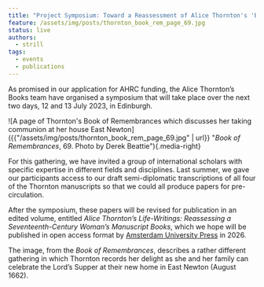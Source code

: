 ```yaml
---
title: "Project Symposium: Toward a Reassessment of Alice Thornton's 'Books'"
feature: /assets/img/posts/thornton_book_rem_page_69.jpg
status: live
authors:
  - strill
tags:
  - events
  - publications
---
```


As promised in our application for AHRC funding, the Alice Thornton’s Books team have organised a symposium that will take place over the next two days, 12 and 13 July 2023, in Edinburgh. 

![A page of Thornton's Book of Remembrances which discusses her taking communion at her house East Newton]({{"/assets/img/posts/thornton_book_rem_page_69.jpg" | url}} "*Book of Remembrances*, 69. Photo by Derek Beattie"){.media-right}

For this gathering, we have invited a group of international scholars with specific expertise in different fields and disciplines. Last summer, we gave our participants access to our draft semi-diplomatic transcriptions of all four of the Thornton manuscripts so that we could all produce papers for pre-circulation. 

After the symposium, these papers will be revised for publication in an edited volume, entitled *Alice Thornton’s Life-Writings: Reassessing a Seventeenth-Century Woman’s Manuscript Books*, which we hope will be published in open access format by [Amsterdam University Press](https://www.aup.nl/en/series/gendering-the-late-medieval-and-early-modern-world) in 2026.

The image, from the *Book of Remembrances*, describes a rather different gathering in which Thornton records her delight as she and her family can celebrate the Lord’s Supper at their new home in East Newton (August 1662).

